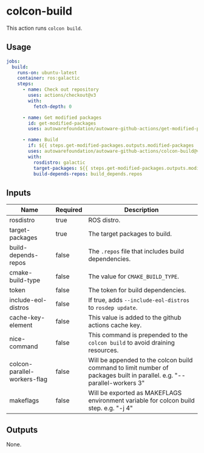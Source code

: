 # colcon-build

This action runs `colcon build`.

## Usage

```yaml
jobs:
  build:
    runs-on: ubuntu-latest
    container: ros:galactic
    steps:
      - name: Check out repository
        uses: actions/checkout@v3
        with:
          fetch-depth: 0

      - name: Get modified packages
        id: get-modified-packages
        uses: autowarefoundation/autoware-github-actions/get-modified-packages@v1

      - name: Build
        if: ${{ steps.get-modified-packages.outputs.modified-packages != '' }}
        uses: autowarefoundation/autoware-github-actions/colcon-build@v1
        with:
          rosdistro: galactic
          target-packages: ${{ steps.get-modified-packages.outputs.modified-packages }}
          build-depends-repos: build_depends.repos
```

## Inputs

| Name                | Required | Description                                                                  |
| ------------------- | -------- | ---------------------------------------------------------------------------- |
| rosdistro           | true     | ROS distro.                                                                  |
| target-packages     | true     | The target packages to build.                                                |
| build-depends-repos | false    | The `.repos` file that includes build dependencies.                          |
| cmake-build-type    | false    | The value for `CMAKE_BUILD_TYPE`.                                            |
| token               | false    | The token for build dependencies.                                            |
| include-eol-distros | false    | If true, adds `--include-eol-distros` to `rosdep update`.                    |
| cache-key-element   | false    | This value is added to the github actions cache key.                         |
| nice-command        | false    | This command is prepended to the `colcon build` to avoid draining resources. |
| colcon-parallel-workers-flag | false    | Will be appended to the colcon build command to limit number of packages built in parallel. e.g. "--parallel-workers 3" |
| makeflags                    | false    | Will be exported as MAKEFLAGS environment variable for colcon build step. e.g. "-j 4"                                   |

## Outputs

None.
